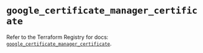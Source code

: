 # `google_certificate_manager_certificate`

Refer to the Terraform Registry for docs: [`google_certificate_manager_certificate`](https://registry.terraform.io/providers/hashicorp/google/6.22.0/docs/resources/certificate_manager_certificate).
